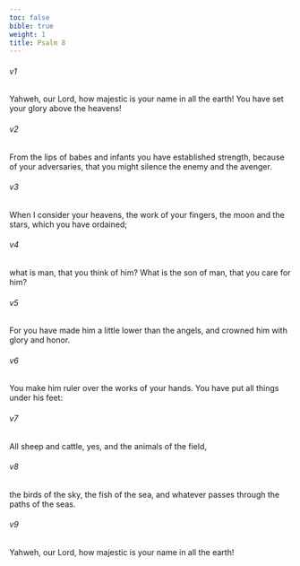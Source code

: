 ```yaml
---
toc: false
bible: true
weight: 1
title: Psalm 8
---
```




###### v1 
Yahweh, our Lord, how majestic is your name in all the earth! You have set your glory above the heavens! 

###### v2 
From the lips of babes and infants you have established strength, because of your adversaries, that you might silence the enemy and the avenger. 

###### v3 
When I consider your heavens, the work of your fingers, the moon and the stars, which you have ordained; 

###### v4 
what is man, that you think of him? What is the son of man, that you care for him? 

###### v5 
For you have made him a little lower than the angels, and crowned him with glory and honor. 

###### v6 
You make him ruler over the works of your hands. You have put all things under his feet: 

###### v7 
All sheep and cattle, yes, and the animals of the field, 

###### v8 
the birds of the sky, the fish of the sea, and whatever passes through the paths of the seas. 

###### v9 
Yahweh, our Lord, how majestic is your name in all the earth!
